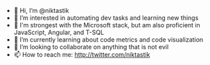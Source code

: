 - 👋 Hi, I’m @niktastik
- 👀 I’m interested in automating dev tasks and learning new things
- 💪 I'm strongest with the Microsoft stack, but am also proficient in JavaScript, Angular, and T-SQL
- 🌱 I’m currently learning about code metrics and code visualization
- 💞️ I’m looking to collaborate on anything that is not evil
- 📫 How to reach me: http://twitter.com/niktastik

<!---
niktastik/niktastik is a ✨ special ✨ repository because its `README.md` (this file) appears on your GitHub profile.
You can click the Preview link to take a look at your changes.
--->

